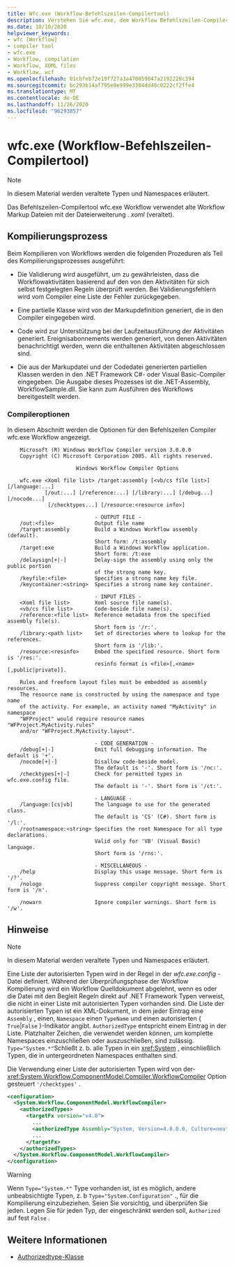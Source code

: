```yaml
---
title: Wfc.exe (Workflow-Befehlszeilen-Compilertool)
description: Verstehen Sie wfc.exe, dem Workflow Befehlszeilen-Compilertool.
ms.date: 10/10/2020
helpviewer_keywords:
- wfc [Workflow]
- compiler tool
- wfc.exe
- Workflow, compilation
- Workflow, XOML files
- Workflow, wcf
ms.openlocfilehash: 01cbfeb72e19f727a3a470059047a2192228c394
ms.sourcegitcommit: bc293b14af795e0e999e3304dd40c0222cf2ffe4
ms.translationtype: MT
ms.contentlocale: de-DE
ms.lasthandoff: 11/26/2020
ms.locfileid: "96293857"
---
```

# <a name="wfcexe-workflow-command-line-compiler-tool"></a>wfc.exe (Workflow-Befehlszeilen-Compilertool)

> [!NOTE]
> In diesem Material werden veraltete Typen und Namespaces erläutert.

Das Befehlszeilen-Compilertool wfc.exe Workflow verwendet alte Workflow Markup Dateien mit der Dateierweiterung *. xoml* (veraltet).

## <a name="compilation-process"></a>Kompilierungsprozess

Beim Kompilieren von Workflows werden die folgenden Prozeduren als Teil des Kompilierungsprozesses ausgeführt:

- Die Validierung wird ausgeführt, um zu gewährleisten, dass die Workflowaktivitäten basierend auf den von den Aktivitäten für sich selbst festgelegten Regeln überprüft werden. Bei Validierungsfehlern wird vom Compiler eine Liste der Fehler zurückgegeben.  
- Eine partielle Klasse wird von der Markupdefinition generiert, die in den Compiler eingegeben wird.  

- Code wird zur Unterstützung bei der Laufzeitausführung der Aktivitäten generiert. Ereignisabonnements werden generiert, von denen Aktivitäten benachrichtigt werden, wenn die enthaltenen Aktivitäten abgeschlossen sind.  
- Die aus der Markupdatei und der Codedatei generierten partiellen Klassen werden in den .NET Framework C#- oder Visual Basic-Compiler eingegeben. Die Ausgabe dieses Prozesses ist die .NET-Assembly, WorkflowSample.dll. Sie kann zum Ausführen des Workflows bereitgestellt werden.

### <a name="compiler-options"></a>Compileroptionen

In diesem Abschnitt werden die Optionen für den Befehlszeilen Compiler wfc.exe Workflow angezeigt.

```output
    Microsoft (R) Windows Workflow Compiler version 3.0.0.0
    Copyright (C) Microsoft Corporation 2005. All rights reserved.

                      Windows Workflow Compiler Options

    wfc.exe <Xoml file list> /target:assembly [<vb/cs file list>] [/language:...]
            [/out:...] [/reference:...] [/library:...] [/debug...] [/nocode...]
             [/checktypes...] [/resource:<resource info>]

                            - OUTPUT FILE -
    /out:<file>             Output file name
    /target:assembly        Build a Windows Workflow assembly (default).
                            Short form: /t:assembly
    /target:exe             Build a Windows Workflow application.
                            Short form: /t:exe
    /delaysign[+|-]         Delay-sign the assembly using only the public portion
                            of the strong name key.
    /keyfile:<file>         Specifies a strong name key file.
    /keycontainer:<string>  Specifies a strong name key container.

                            - INPUT FILES -
    <Xoml file list>        Xoml source file name(s).
    <vb/cs file list>       Code-beside file name(s).
    /reference:<file list>  Reference metadata from the specified assembly file(s).
                            Short form is '/r:'.
    /library:<path list>    Set of directories where to lookup for the references.
                            Short form is '/lib:'.
    /resource:<resinfo>     Embed the specified resource. Short form is '/res:'.
                            resinfo format is <file>[,<name>[,public|private]].

    Rules and freeform layout files must be embedded as assembly resources.
    The resource name is constructed by using the namespace and type name
    of the activity. For example, an activity named "MyActivity" in namespace
    "WFProject" would require resource names "WFProject.MyActivity.rules"
    and/or "WFProject.MyActivity.layout".

                            - CODE GENERATION -
    /debug[+|-]             Emit full debugging information. The default is '+'.
    /nocode[+|-]            Disallow code-beside model.
                            The default is '-'. Short form is '/nc:'.
    /checktypes[+|-]        Check for permitted types in wfc.exe.config file.
                            The default is '-'. Short form is '/ct:'.

                            - LANGUAGE -
    /language:[cs|vb]       The language to use for the generated class.
                            The default is 'CS' (C#). Short form is '/l:'.
    /rootnamespace:<string> Specifies the root Namespace for all type declarations.
                            Valid only for 'VB' (Visual Basic) language.
                            Short form is '/rns:'.

                            - MISCELLANEOUS -
    /help                   Display this usage message. Short form is '/?'.
    /nologo                 Suppress compiler copyright message. Short form is '/n'.

    /nowarn                 Ignore compiler warnings. Short form is '/w'.
```

## <a name="remarks"></a>Hinweise

> [!NOTE]
> In diesem Material werden veraltete Typen und Namespaces erläutert.

Eine Liste der autorisierten Typen wird in der Regel in der *wfc.exe.config* -Datei definiert. Während der Überprüfungsphase der Workflow Kompilierung wird ein Workflow Quelldokument abgelehnt, wenn es oder die Datei mit den Begleit Regeln direkt auf .NET Framework Typen verweist, die nicht in einer Liste mit autorisierten Typen vorhanden sind. Die Liste der autorisierten Typen ist ein XML-Dokument, in dem jeder Eintrag eine `Assembly` , einen, `Namespace` einen `TypeName` und einen autorisierten { `True`&#124;`False` }-Indikator angibt. `AuthorizedType` entspricht einem Eintrag in der Liste. Platzhalter Zeichen, die verwendet werden können, um komplette Namespaces einzuschließen oder auszuschließen, sind zulässig. `Type="System.*"`Schließt z. b. alle Typen in ein <xref:System> , einschließlich Typen, die in untergeordneten Namespaces enthalten sind.
  
Die Verwendung einer Liste der autorisierten Typen wird von der- <xref:System.Workflow.ComponentModel.Compiler.WorkflowCompiler> Option gesteuert `'/checktypes'` .

```xml  
<configuration>  
  <System.Workflow.ComponentModel.WorkflowCompiler>
    <authorizedTypes>
      <targetFx version="v4.0">
        ...
        <authorizedType Assembly="System, Version=4.0.0.0, Culture=neutral, PublicKeyToken=b77a5c561934e089" Namespace="System*" TypeName="*" Authorized="True"/>
        ...
      </targetFx>
    </authorizedTypes>
  </System.Workflow.ComponentModel.WorkflowCompiler>  
</configuration>  
```

> [!WARNING]
> Wenn `Type="System.*"` Type vorhanden ist, ist es möglich, andere unbeabsichtigte Typen, z. b `Type="System.Configuration"` ., für die Kompilierung einzubeziehen. Seien Sie vorsichtig, und überprüfen Sie jeden. Legen Sie für jeden Typ, der eingeschränkt werden soll, `Authorized` auf fest `False` .

## <a name="see-also"></a>Weitere Informationen

- [Authorizedtype-Klasse](xref:System.Workflow.ComponentModel.Compiler.AuthorizedType)
